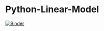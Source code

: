 # Python-Linear-Model


[![Binder](https://mybinder.org/badge_logo.svg)](https://mybinder.org/v2/gh/gunsch3/Python-Script.git/HEAD)


